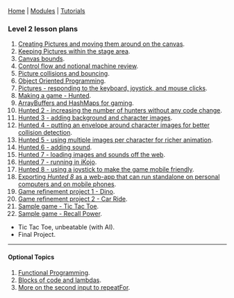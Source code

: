 <div class="nav">
  <a href="../../index.html">Home</a> | <a href="/modules/modules-index.html">Modules</a> | <a href="../../tutorials-index.html">Tutorials</a>
</div>

### Level 2 lesson plans

1. [Creating Pictures and moving them around on the canvas](creating-moving-pictures.html).
1. [Keeping Pictures within the stage area](keep-pictures-instage.html).
1. [Canvas bounds](canvas-bounds.html).
1. [Control flow and notional machine review](../lessons-level1-sup/control-flow.html).
1. [Picture collisions and bouncing](pic-collisions-bouncing.html).
1. [Object Oriented Programming](oo-programming.html).
1. [Pictures - responding to the keyboard, joystick, and mouse clicks](pic-events.html).
1. [Making a game - Hunted](hunted.html).
1. [ArrayBuffers and HashMaps for gaming](abuffer-hmap.html).
1. [Hunted 2 - increasing the number of hunters without any code change](hunted2.html).
1. [Hunted 3 - adding background and character images](hunted3.html).
1. [Hunted 4 - putting an envelope around character images for better collision detection](hunted4.html).
1. [Hunted 5 - using multiple images per character for richer animation](hunted5.html).
1. [Hunted 6 - adding sound](hunted6.html).
1. [Hunted 7 - loading images and sounds off the web](hunted7.html).
1. [Hunted 7 - running in iKojo](hunted7-ikojo.html).
1. [Hunted 8 - using a joystick to make the game mobile friendly](hunted8.html).
1. [Exporting *Hunted 8* as a web-app that can run standalone on personal computers and on mobile phones](hunted8-export.html).
1. [Game refinement project 1 - Dino](dino.html).
1. [Game refinement project 2 - Car Ride](car-ride.html).
1. [Sample game - Tic Tac Toe](tic-tac-toe.html).
1. [Sample game - Recall Power](recall-power.html).

* Tic Tac Toe, unbeatable (with AI).
* Final Project.

---

#### Optional Topics
1. [Functional Programming](functional-programming.html).
1. [Blocks of code and lambdas](code-blocks.html).
1. [More on the second input to repeatFor](repeat-for.html).
